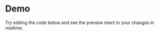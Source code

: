 # Demo

Try editing the code below and see the preview react to your changes in realtime.

<ExampleCodeMirror id="codemirror-demo" />
